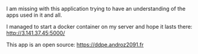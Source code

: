 I am missing with this application trying to have an understanding of the apps used in it and all.

I managed to start a docker container on my server and hope it lasts there: 
http://3.141.37.45:5000/




This app is an open source:
https://ddpe.androz2091.fr
